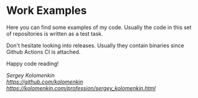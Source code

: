 # Work Examples

Here you can find some examples of my code.
Usually the code in this set of repositories is written as a test task.

Don't hesitate looking into releases.
Usually they contain binaries since Github Actions CI is attached.

Happy code reading!

*Sergey Kolomenkin*  
*<https://github.com/kolomenkin>*  
*<https://kolomenkin.com/profession/sergey_kolomenkin.html>*

